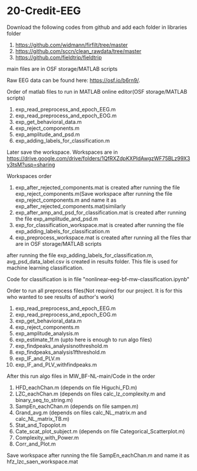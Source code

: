 # 20-Credit-EEG

Download the following codes from github and add each folder in libraries folder

1. https://github.com/widmann/firfilt/tree/master
2. https://github.com/sccn/clean_rawdata/tree/master
3. https://github.com/fieldtrip/fieldtrip

main files are in OSF storage/MATLAB scripts

Raw EEG data can be found here: https://osf.io/b6rn9/.

Order of matlab files to run in MATLAB online editor(OSF storage/MATLAB scripts)

1. exp_read_preprocess_and_epoch_EEG.m
2. exp_read_preprocess_and_epoch_EOG.m
3. exp_get_behavioral_data.m
4. exp_reject_components.m
5. exp_amplitude_and_psd.m
6. exp_adding_labels_for_classification.m

Later save the workspace. Workspaces are in https://drive.google.com/drive/folders/1QfRXZdpKXPldAwgzWF75BLz99X3y3tsM?usp=sharing

Workspaces order

1. exp_after_rejected_components.mat is created after running the file exp_reject_components.m(Save workspace after running the file exp_reject_components.m and name it as exp_after_rejected_components.mat)similarly
2. exp_after_amp_and_psd_for_classification.mat is created after running the file exp_amplitude_and_psd.m
3. exp_for_classification_workspace.mat is created after running the file exp_adding_labels_for_classification.m
4. exp_preprocess_workspace.mat is created after running all the files thar are in OSF storage/MATLAB scripts

after running the file exp_adding_labels_for_classification.m, avg_psd_data_label.csv is created in results folder. This file is used for machine learning classification.

Code for classification is in file "nonlinear-eeg-bf-mw-classification.ipynb"

Order to run all preprocess files(Not required for our project. It is for this who wanted to see results of author's work)

1. exp_read_preprocess_and_epoch_EEG.m
2. exp_read_preprocess_and_epoch_EOG.m
3. exp_get_behavioral_data.m
4. exp_reject_components.m
5. exp_amplitude_analysis.m
6. exp_estimate_1f.m   (upto here is enough to run algo files)
7. exp_findpeaks_analysisnothreshold.m
8. exp_findpeaks_analysis1fthreshold.m
9. exp_IF_and_PLV.m 
10. exp_IF_and_PLV_withfindpeaks.m

After this run algo files in MW_BF-NL-main/Code in the order

1. HFD_eachChan.m (depends on file Higuchi_FD.m)
2. LZC_eachChan.m (depends on files calc_lz_complexity.m and binary_seq_to_string.m)
3. SampEn_eachChan.m (depends on file sampen.m)
4. Grand_avg.m (depends on files calc_NL_matrix.m and calc_NL_matrix_TB.m)
5. Stat_and_Topoplot.m
6. Cate_scat_plot_subject.m (depends on file Categorical_Scatterplot.m)
7. Complexity_with_Power.m
8. Corr_and_Plot.m

Save workspace after running the file SampEn_eachChan.m and name it as hfz_lzc_saen_workspace.mat
